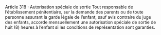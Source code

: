 Article 318 : Autorisation spéciale de sortie
Tout responsable de l’établissement pénitentiaire, sur la demande des parents ou de toute personne assurant la garde légale de l’enfant, sauf avis contraire du juge des enfants, accorde mensuellement une autorisation spéciale de sortie de huit (8) heures à l’enfant si les conditions de représentation sont garanties.